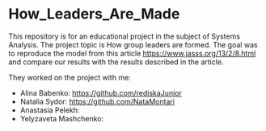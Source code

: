 # How_Leaders_Are_Made

This repository is for an educational project in the subject of Systems Analysis.
The project topic is How group leaders are formed. 
The goal was to reproduce the model from this article https://www.jasss.org/13/2/8.html 
and compare our results with the results described in the article.  


They worked on the project with me:
- Alina Babenko: https://github.com/rediskaJunior
- Natalia Sydor: https://github.com/NataMontari
- Anastasia Pelekh:
- Yelyzaveta Mashchenko:
